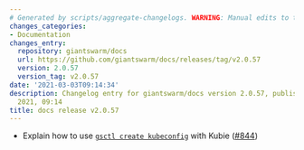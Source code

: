 ```yaml
---
# Generated by scripts/aggregate-changelogs. WARNING: Manual edits to this files will be overwritten.
changes_categories:
- Documentation
changes_entry:
  repository: giantswarm/docs
  url: https://github.com/giantswarm/docs/releases/tag/v2.0.57
  version: 2.0.57
  version_tag: v2.0.57
date: '2021-03-03T09:14:34'
description: Changelog entry for giantswarm/docs version 2.0.57, published on 03 March
  2021, 09:14
title: docs release v2.0.57
---
```


- Explain how to use [`gsctl create kubeconfig`](https://docs.giantswarm.io/use-the-api/gsctl/create-kubeconfig/) with Kubie ([#844](https://github.com/giantswarm/docs/pull/844))

